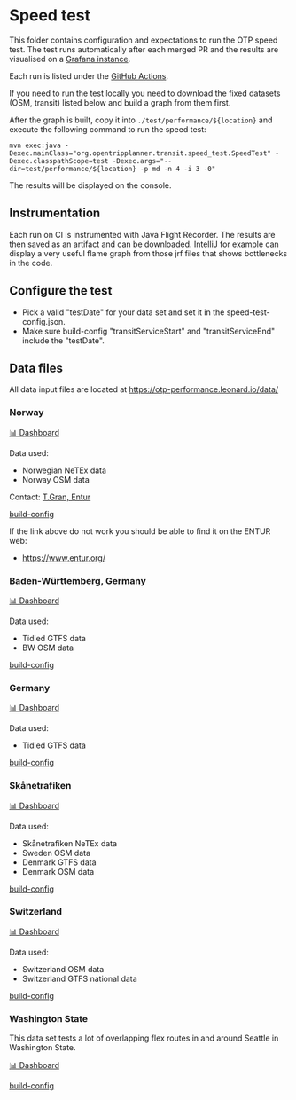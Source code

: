 # Speed test

This folder contains configuration and expectations to run the OTP speed test. The test runs 
automatically after each merged PR and the results are visualised on a [Grafana instance](https://otp-performance.leonard.io).

Each run is listed under the [GitHub Actions](https://github.com/opentripplanner/OpenTripPlanner/actions/workflows/performance-test.yml). 

If you need to run the test locally you
need to download the fixed datasets (OSM, transit) listed below and build a graph from them first.

After the graph is built, copy it into `./test/performance/${location}` and execute the following
command to run the speed test:

```
mvn exec:java -Dexec.mainClass="org.opentripplanner.transit.speed_test.SpeedTest" -Dexec.classpathScope=test -Dexec.args="--dir=test/performance/${location} -p md -n 4 -i 3 -0"
```

The results will be displayed on the console.

## Instrumentation

Each run on CI is instrumented with Java Flight Recorder. The results are then saved as an artifact
and can be downloaded. IntelliJ for example can display a very useful flame graph from those jrf files
that shows bottlenecks in the code.

## Configure the test

- Pick a valid "testDate" for your data set and set it in the speed-test-config.json.
- Make sure build-config "transitServiceStart" and "transitServiceEnd" include the "testDate".

## Data files

All data input files are located at https://otp-performance.leonard.io/data/

### Norway

[📊 Dashboard](https://otp-performance.leonard.io/) 

Data used:
- Norwegian NeTEx data
- Norway OSM data

Contact: [T.Gran, Entur](https://github.com/t2gran)

[build-config](norway/build-config.json)

If the link above do not work you should be able to find it on the ENTUR web:

- https://www.entur.org/

### Baden-Württemberg, Germany

[📊 Dashboard](https://otp-performance.leonard.io/d/9sXJ43gVk/otp-performance?orgId=1&var-category=transit&var-branch_fixed=dev-2.x&var-location=baden-wuerttemberg&var-branch=dev-2.x&from=1658872800000&to=now)

Data used:
- Tidied GTFS data
- BW OSM data

[build-config](baden-wuerttemberg/build-config.json)
 
### Germany

[📊 Dashboard](https://otp-performance.leonard.io/d/9sXJ43gVk/otp-performance?orgId=1&var-category=transit&var-branch_fixed=dev-2.x&var-location=germany&var-branch=dev-2.x&from=1661292000000&to=now)

Data used:
- Tidied GTFS data

[build-config](germany/build-config.json)

### Skånetrafiken

[📊 Dashboard](https://otp-performance.leonard.io/d/9sXJ43gVk/otp-performance?orgId=1&var-category=top-5000&var-branch_fixed=dev-2.x&var-location=skanetrafiken&var-branch=dev-2.x&from=1666965240000&to=now)

Data used:
- Skånetrafiken NeTEx data
- Sweden OSM data
- Denmark GTFS data
- Denmark OSM data

[build-config](skanetrafiken/build-config.json)


### Switzerland

[📊 Dashboard](https://otp-performance.leonard.io/d/9sXJ43gVk/otp-performance?orgId=1&var-category=transit&var-branch_fixed=dev-2.x&var-location=switzerland&var-branch=dev-2.x&from=1666965240000&to=now)

Data used:
- Switzerland OSM data
- Switzerland GTFS national data

[build-config](switzerland/build-config.json)

### Washington State

This data set tests a lot of overlapping flex routes in and around Seattle in Washington State.

[📊 Dashboard](https://otp-performance.leonard.io/d/9sXJ43gVk/otp-performance?orgId=1&var-category=flex&var-location=washington-state&var-branch=dev-2.x&from=1669892798000&to=now)

[build-config](washington-state/build-config.json)
